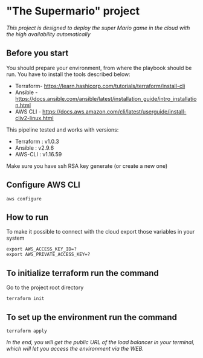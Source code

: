 # "The Supermario" project
_This project is designed to deploy the super Mario game in the cloud with the high availability automatically_

## Before you start
You should prepare your environment, from where the playbook should be run.
You have to install the tools described below:
- Terraform- https://learn.hashicorp.com/tutorials/terraform/install-cli
- Ansible - https://docs.ansible.com/ansible/latest/installation_guide/intro_installation.html
- AWS CLI - https://docs.aws.amazon.com/cli/latest/userguide/install-cliv2-linux.html

This pipeline tested and works with versions:
- Terraform : v1.0.3
- Ansible   : v2.9.6
- AWS-CLI   : v1.16.59

Make sure you have ssh RSA key generate (or create a new one)

## Configure AWS CLI
```
aws configure
```

## How to run
To make it possible to connect with the cloud export those variables in your system
```
export AWS_ACCESS_KEY_ID=?
export AWS_PRIVATE_ACCESS_KEY=?
```
## To initialize terraform run the command
Go to the project root directory
```
terraform init
```
## To set up the environment run the command

```
terraform apply
```

_In the end, you will get the public URL of the load balancer in your terminal, which will let you access the environment via the WEB._
